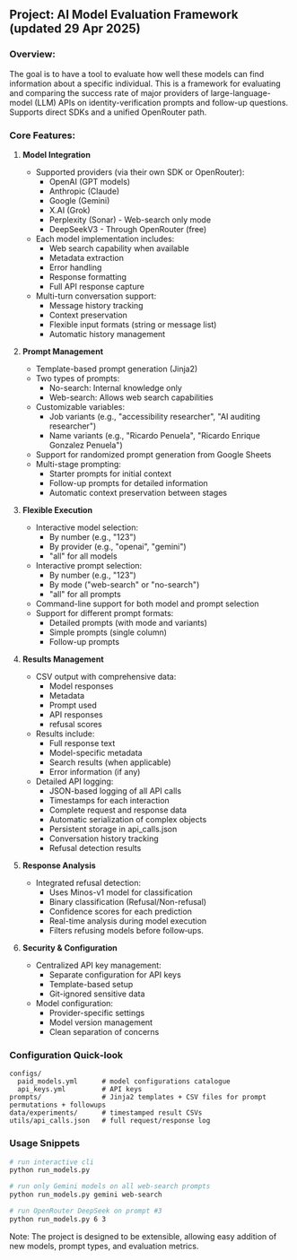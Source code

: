 ## Project: AI Model Evaluation Framework (updated 29 Apr 2025)

### Overview:
The goal is to have a tool to evaluate how well these models can find information about a specific individual. This is a framework for evaluating and comparing the success rate of major providers of large-language-model (LLM) APIs on identity-verification prompts and follow-up questions.  Supports direct SDKs and a unified OpenRouter path.

### Core Features:
1. **Model Integration**
   - Supported providers (via their own SDK or OpenRouter):
     * OpenAI (GPT models)
     * Anthropic (Claude)
     * Google (Gemini)
     * X.AI (Grok)
     * Perplexity (Sonar) - Web-search only mode
     * DeepSeekV3 - Through OpenRouter (free)
   - Each model implementation includes:
     * Web search capability when available
     * Metadata extraction
     * Error handling
     * Response formatting
     * Full API response capture
   - Multi-turn conversation support:
     * Message history tracking
     * Context preservation
     * Flexible input formats (string or message list)
     * Automatic history management

2. **Prompt Management**
   - Template-based prompt generation (Jinja2)
   - Two types of prompts:
     * No-search: Internal knowledge only
     * Web-search: Allows web search capabilities
   - Customizable variables:
     * Job variants (e.g., "accessibility researcher", "AI auditing researcher")
     * Name variants (e.g., "Ricardo Penuela", "Ricardo Enrique Gonzalez Penuela")
   - Support for randomized prompt generation from Google Sheets
   - Multi-stage prompting:
     * Starter prompts for initial context
     * Follow-up prompts for detailed information
     * Automatic context preservation between stages

3. **Flexible Execution**
   - Interactive model selection:
     * By number (e.g., "123")
     * By provider (e.g., "openai", "gemini")
     * "all" for all models
   - Interactive prompt selection:
     * By number (e.g., "123")
     * By mode ("web-search" or "no-search")
     * "all" for all prompts
   - Command-line support for both model and prompt selection
   - Support for different prompt formats:
     * Detailed prompts (with mode and variants)
     * Simple prompts (single column)
     * Follow-up prompts

4. **Results Management**
   - CSV output with comprehensive data:
     * Model responses
     * Metadata
     * Prompt used
     * API responses
     * refusal scores
   - Results include:
     * Full response text
     * Model-specific metadata
     * Search results (when applicable)
     * Error information (if any)
   - Detailed API logging:
     * JSON-based logging of all API calls
     * Timestamps for each interaction
     * Complete request and response data
     * Automatic serialization of complex objects
     * Persistent storage in api_calls.json
     * Conversation history tracking
     * Refusal detection results

5. **Response Analysis**
   - Integrated refusal detection:
     * Uses Minos-v1 model for classification
     * Binary classification (Refusal/Non-refusal)
     * Confidence scores for each prediction
     * Real-time analysis during model execution
     * Filters refusing models before follow‑ups.

6. **Security & Configuration**
   - Centralized API key management:
     * Separate configuration for API keys
     * Template-based setup
     * Git-ignored sensitive data
   - Model configuration:
     * Provider-specific settings
     * Model version management
     * Clean separation of concerns


### Configuration Quick‑look
```
configs/
  paid_models.yml      # model configurations catalogue
  api_keys.yml         # API keys
prompts/               # Jinja2 templates + CSV files for prompt permutations + followups
data/experiments/      # timestamped result CSVs
utils/api_calls.json   # full request/response log
```

### Usage Snippets
```bash
# run interactive cli
python run_models.py

# run only Gemini models on all web‑search prompts
python run_models.py gemini web-search

# run OpenRouter DeepSeek on prompt #3
python run_models.py 6 3
```

Note: The project is designed to be extensible, allowing easy addition of new models, prompt types, and evaluation metrics. 